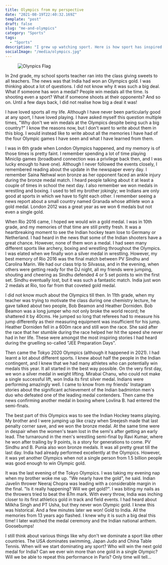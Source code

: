 ```yaml
---
title: Olympics from my perspective
date: "2021-08-19T22:40:32.169Z"
template: "post"
draft: false
slug: "me-and-olympics"
category: "Sports"
tags:
  - "Sports"
description: "I grew up watching sport. Here is how sport has inspired me and my thoughts on the Olympics."
socialImage: "/media/olympics.jpg"
---
```

<figure style="width: 100%">
	<img src="/media/olympics.jpg" alt="Olynpics Flag">
</figure>

In 2nd grade, my school sports teacher ran into the class giving sweets to all teachers. The news was that India had won an Olympics gold. I was thinking about a lot of questions. I did not know why it was such a big deal. What if someone has won a medal? People win medals all the time. Is shooting even a sport? What if someone shoots at their opponents? And so on. Until a few days back, I did not realise how big a deal it was!

I have loved sports all my life. Although I have never been particularly good at any sport, I have loved playing. I have asked myself this question multiple times, "Why don't we win medals at the Olympics despite being such a big country?" I know the reasons now, but I don't want to write about them in this blog. I would instead like to write about all the memories I have had of the four Olympic games I have seen and what I have learned from them.

I was in 6th grade when London Olympics happened, and my memory is of those times is pretty faint. I remember spending a lot of time playing Miniclip games (broadband connection was a privilege back then, and I was lucky enough to have one). Although I never followed the events closely, I remembered reading about the update in the newspaper every day. I remember Saina Nehwal won bronze as her opponent faced an ankle injury during the bronze medal match. I heard people talking about it at least a couple of times in school the next day. I also remember we won medals in wrestling and boxing. I used to tell my brother jokingly; we Indians are only good at sports in which we have to fight each other. I remember seeing a news report about a small country named Granada whose athlete won a gold medal. London 2012 was a great year as we won 6 medals but not even a single gold.

When Rio 2016 came, I hoped we would win a gold medal. I was in 10th grade, and my memories of that time are still pretty fresh. It was a heartbreaking moment to see the Indian hockey team lose to Germany or Netherland. I had heard in the news that some of the Indian shooters have a great chance. However, none of them won a medal. I had seen many different sports like archery, boxing and wrestling throughout the Olympics. I was elated when we finally won a silver medal in wrestling. However, my best memory of Rio 2016 was the final match between PV Sindhu and Carolina Marin. We had our class trip to Silvassa, and in the evening, when others were getting ready for the DJ night, all my friends were jumping, shouting and cheering as Sindhu defended 4 or 5 set points to win the first set. Sindhu eventually lost, but it was such a fantastic match. India just won 2 medals at Rio, too far from that coveted gold medal. 

I did not know much about the Olympics till then. In 11th grade, when my teacher was trying to motivate the class during one chemistry lecture, he gave talked about two people, Bob Beamon and Heather Dorniden. Bob Beamon was a long jumper who not only broke the world record; he shattered it by 40cms. He jumped so long that referees had to measure his jump differently as their measuring equipment was insufficient for his jump. Heather Dorniden fell in a 600m race and still won the race. She said after the race that her stumble during the race helped her hit the speed she never had in her life. These were amongst the most inspiring stories I had heard during the gruelling so-called "JEE Preparation Days".

Then came the Tokyo 2020 Olympics (although it happened in 2021). I had learnt a lot about different sports. I knew about half the people in the Indian contingent, and I knew that we had many athletes who can potentially win medals this year. It all started in the best way possible. On the very first day, we won a silver medal in weight lifting. Mirabai Chanu, who could not make a single successful lift, won India its first silver medal. Indians were performing amazingly well. I came to know from my friends' Instagram stories about the significant achievement of the Indian badminton men's duo who defeated one of the leading medal contenders. Then came the news confirming another medal in boxing where Lovlina B. had entered the semi-finals. 

The best part of this Olympics was to see the Indian Hockey teams playing. My brother and I were jumping up like crazy when Sreejesh made that last penalty corner save, and we won the bronze medal. At the same time were in despair when the women's team lost in the semi's after getting an early lead. The turnaround in the men's wrestling semi-final by Ravi Kumar,  where he won after trailing by 9 points, is a story for generations to come. PV Sindhu and B. Punia also won bronze medals. It was all pretty great till the last day. India had already performed excellently at the Olympics. However, it was yet another Olympics when not a single person from 1.5 billion people was good enough to win Olympic gold. 

It was the last evening of the Tokyo Olympics. I was taking my evening nap when my brother woke me up. "We nearly have the gold", he said. Indian Javelin thrower Neeraj Chopra was leading with a considerable margin in the final. "Is it really happening? Will we get gold?". I was biting my nails as the throwers tried to beat the 87m mark. With every throw, India was inching closer to its first athletics gold in track and field events.  I had heard about Milkha Singh and PT Usha, but they never won Olympic gold. I knew this was historical. And a few minutes later we won! Gold to India. All the memories from 13 years ago flashed. I knew why it is such a big deal this time! I later watched the medal ceremony and the Indian national anthem. Goosebumps!

I still think about various things like why don't we dominate a sport like other countries. The USA dominates swimming, Japan Judo and China Table Tennis. When will we start dominating any sport? Who will win the next gold medal for India? Can we ever win more than one gold in a single Olympic? Will we be able to repeat this performance in Paris? Only time will tell...